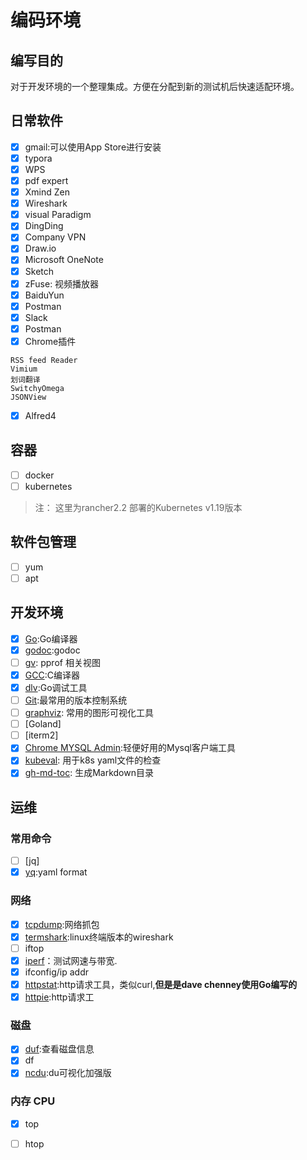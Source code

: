 # 编码环境

## 编写目的

对于开发环境的一个整理集成。方便在分配到新的测试机后快速适配环境。

## 日常软件

- [x] gmail:可以使用App Store进行安装
- [x] typora
- [x] WPS
- [x] pdf expert
- [x] Xmind Zen
- [x] Wireshark
- [x] visual Paradigm
- [x] DingDing
- [x] Company VPN
- [x] Draw.io
- [x] Microsoft OneNote
- [x] Sketch
- [x] zFuse: 视频播放器
- [x] BaiduYun
- [x] Postman
- [x] Slack
- [x] Postman
- [x] Chrome插件
```shell
RSS feed Reader
Vimium
划词翻译
SwitchyOmega
JSONView
```
- [x] Alfred4 



## 容器 

- [ ] docker
- [ ] kubernetes
>注： 这里为rancher2.2 部署的Kubernetes v1.19版本

## 软件包管理
- [ ] yum
- [ ] apt

## 开发环境
- [x] [Go](code.md#Go):Go编译器
- [x] [godoc](code.md#godoc):godoc 
- [ ] [gv](): pprof 相关视图
- [x] [GCC](code.md#GCC):C编译器
- [x] [dlv](code.md#dlv):Go调试工具
- [ ] [Git](git.md):最常用的版本控制系统
- [ ] [graphviz](code.md#graphviz): 常用的图形可视化工具
- [ ] [Goland]
- [ ] [iterm2]
- [x] [Chrome MYSQL Admin](code.md#mysql):轻便好用的Mysql客户端工具 
- [x] [kubeval](https://www.kubeval.com/): 用于k8s yaml文件的检查
- [x] [gh-md-toc](code.md#gh-md-toc): 生成Markdown目录

## 运维

### 常用命令

- [ ] [jq]
- [x] [yq](common.md#yq):yaml format

### 网络

- [x] [tcpdump](net.md#tcpdump):网络抓包
- [x] [termshark](net.md#termshark):linux终端版本的wireshark
- [ ] iftop
- [x] [iperf](net.md#iperf)：测试网速与带宽.
- [x] ifconfig/ip addr
- [x] [httpstat](net.md#httpstat):http请求工具，类似curl,**但是是dave chenney使用Go编写的**
- [x] [httpie](net.md#httpie):http请求工
### 磁盘
- [x] [duf](disk.md#duf):查看磁盘信息
- [x] df
- [x] [ncdu](disk.md#ncdu):du可视化加强版

### 内存 CPU
- [x] top
- [ ] htop




